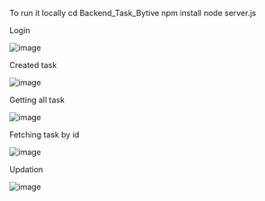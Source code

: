 To run it locally
cd Backend_Task_Bytive
npm install
node server.js

Login 

![image](https://github.com/user-attachments/assets/8268e722-df4d-4e58-9396-2d8c8f87037c)

Created task 

![image](https://github.com/user-attachments/assets/a6f7a667-6129-49af-bfbb-06dc60909d70)

Getting all task

![image](https://github.com/user-attachments/assets/24fad9a2-0959-408d-b653-ec15f94e4eb2)

Fetching task by id

![image](https://github.com/user-attachments/assets/e2b4a4a0-a1b2-4b90-9419-e8125fc803c7)

Updation

![image](https://github.com/user-attachments/assets/d7c96ff1-6920-45b3-ae0b-518bfc5bf7cd)



